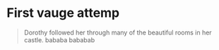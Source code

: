 # First vauge attemp
> Dorothy followed her through many of the beautiful rooms in her castle.
bababa
bababab